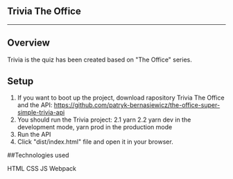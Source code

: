 ## Trivia The Office
______________________________

## Overview

Trivia is the quiz has been created based on "The Office" series. 

## Setup

1. If you want to boot up the project, download rapository Trivia The Office and the API: https://github.com/patryk-bernasiewicz/the-office-super-simple-trivia-api
2. You should run the Trivia project: 
2.1 yarn
2.2 yarn dev in the development mode, yarn prod in the production mode
3. Run the API 
4. Click "dist/index.html" file and open it in your browser.

##Technologies used

HTML
CSS
JS
Webpack
